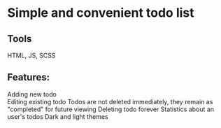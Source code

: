 # Simple and convenient todo list

## Tools
HTML, JS, SCSS

## Features:

Adding new todo \
Editing existing todo
Todos are not deleted immediately, they remain as "completed" for future viewing
Deleting todo forever
Statistics about an user's todos
Dark and light themes
